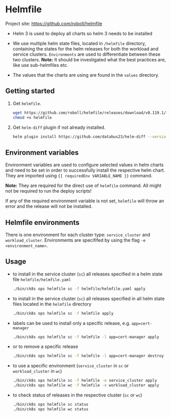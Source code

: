 # Helmfile

Project site: https://github.com/roboll/helmfile

* Helm 3 is used to deploy all charts so helm 3 needs to be installed

* We use multiple helm state files, located in `/helmfile` directory, containing the states for the helm releases for both the workload and service clusters.
`Environments` are used to differentiate between these two clusters.
**Note:** It should be investigated what the best practices are, like use sub-helmfiles etc.

* The values that the charts are using are found in the `values` directory.

## Getting started

1. Get `helmfile`.

    ``` bash
    wget https://github.com/roboll/helmfile/releases/download/v0.119.1/helmfile_linux_amd64 -O helmfile
    chmod +x helmfile
    ```

2. Get `helm-diff` plugin if not already installed.

    ``` bash
    helm plugin install https://github.com/databus23/helm-diff --version 3.1.1
    ```

## Environment variables

Environment variables are used to configure selected values in helm charts and need to be set in order to successfully install the respective helm chart.
They are imported using `{{ requiredEnv VARIABLE_NAME }}` command.

**Note:** They are required for the direct use of `helmfile` command. All might not be required to run the deploy scripts!

If any of the required environment variable is not set, `helmfile` will throw an error and the release will not be installed.

## Helmfile environments

There is one environment for each cluster type: `service_cluster` and `workload_cluster`.
Environments are specififed by using the flag `-e <environment_name>`.

## Usage

* to install in the service cluster (`sc`) all releases specified in a helm state file `helmfile/helmfile.yaml`

    ``` bash
    ./bin/ck8s ops helmfile sc -f helmfile/helmfile.yaml apply
    ```

* to install in the service cluster (`sc`) all releases specified in all helm state files located in the `helmfile` directory

    ``` bash
    ./bin/ck8s ops helmfile sc -f helmfile apply
    ```

* labels can be used to install only a specific release, e.g. `app=cert-manager`

    ``` bash
    ./bin/ck8s ops helmfile sc -f helmfile -l app=cert-manager apply
    ```

* or to remove a specific release

    ``` bash
    ./bin/ck8s ops helmfile sc -f helmfile -l app=cert-manager destroy
    ```

* to use a specific environment (`service_cluster` in `sc` or `workload_cluster` in `wc`)

    ``` bash
    ./bin/ck8s ops helmfile sc -f helmfile -e service_cluster apply
    ./bin/ck8s ops helmfile wc -f helmfile -e workload_cluster apply
    ```

* to check status of releases in the respective cluster (`sc` or `wc`)

    ``` bash
    ./bin/ck8s ops helmfile sc status
    ./bin/ck8s ops helmfile wc status
    ```
